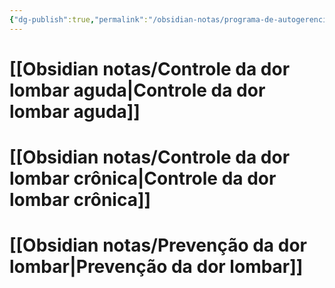 ```yaml
---
{"dg-publish":true,"permalink":"/obsidian-notas/programa-de-autogerenciamento-em-dor/"}
---
```


# [[Obsidian notas/Controle da dor lombar aguda\|Controle da dor lombar aguda]]
# [[Obsidian notas/Controle da dor lombar crônica\|Controle da dor lombar crônica]]
# [[Obsidian notas/Prevenção da dor lombar\|Prevenção da dor lombar]]
